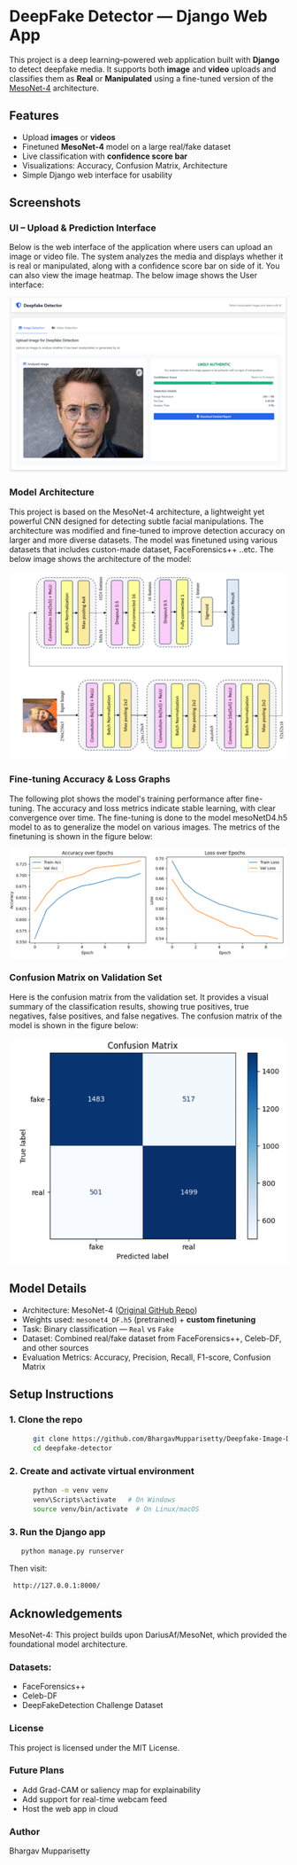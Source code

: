# DeepFake Detector — Django Web App 

This project is a deep learning–powered web application built with **Django** to detect deepfake media. It supports both **image** and **video** uploads and classifies them as **Real** or **Manipulated** using a fine-tuned version of the [MesoNet-4](https://github.com/DariusAf/MesoNet) architecture.


##  Features

-  Upload **images** or **videos**
-  Finetuned **MesoNet-4** model on a large real/fake dataset
-  Live classification with **confidence score bar**
-  Visualizations: Accuracy, Confusion Matrix, Architecture
-  Simple Django web interface for usability



##  Screenshots

###  UI – Upload & Prediction Interface

Below is the web interface of the application where users can upload an image or video file. The system analyzes the media and displays whether it is real or manipulated, along with a confidence score bar on side of it. You can also view the image heatmap. The below image shows the User interface:

![App UI](images/test.png)


### Model Architecture

This project is based on the MesoNet-4 architecture, a lightweight yet powerful CNN designed for detecting subtle facial manipulations. The architecture was modified and fine-tuned to improve detection accuracy on larger and more diverse datasets. The model was finetuned using various datasets that includes custon-made dataset, FaceForensics++ ..etc. The below image shows the architecture of the model: 

![Architecture](images/architecture.png)


### Fine-tuning Accuracy & Loss Graphs

The following plot shows the model's training performance after fine-tuning. The accuracy and loss metrics indicate stable learning, with clear convergence over time. The fine-tuning is done to the model mesoNetD4.h5 model to as to generalize the model on various images. The metrics of the finetuning is shown in the figure below: 

![Training Metrics](images/finetune_metrics.png)


### Confusion Matrix on Validation Set

Here is the confusion matrix from the validation set. It provides a visual summary of the classification results, showing true positives, true negatives, false positives, and false negatives. The confusion matrix of the model is shown in the figure below: 

![Confusion Matrix](images/confusion_matrix.png)



##  Model Details

- Architecture: MesoNet-4 ([Original GitHub Repo](https://github.com/DariusAf/MesoNet))
-  Weights used: `mesonet4_DF.h5` (pretrained) + **custom finetuning**
-  Task: Binary classification — `Real` vs `Fake`
-  Dataset: Combined real/fake dataset from FaceForensics++, Celeb-DF, and other sources
-  Evaluation Metrics: Accuracy, Precision, Recall, F1-score, Confusion Matrix


##  Setup Instructions

### 1. Clone the repo

```bash
      git clone https://github.com/BhargavMupparisetty/Deepfake-Image-Detection.git
      cd deepfake-detector
```


### 2. Create and activate virtual environment

```bash
      python -m venv venv
      venv\Scripts\activate   # On Windows
      source venv/bin/activate  # On Linux/macOS
```

### 3. Run the Django app

```bash
   python manage.py runserver
```


Then visit:

```bash
 http://127.0.0.1:8000/
````


## Acknowledgements

 MesoNet-4: This project builds upon DariusAf/MesoNet, which provided the foundational model architecture.

 ### Datasets:
 
- FaceForensics++
- Celeb-DF
- DeepFakeDetection Challenge Dataset

 ### License
 
This project is licensed under the MIT License.

### Future Plans

- Add Grad-CAM or saliency map for explainability
- Add support for real-time webcam feed
- Host the web app in cloud

### Author
Bhargav Mupparisetty
